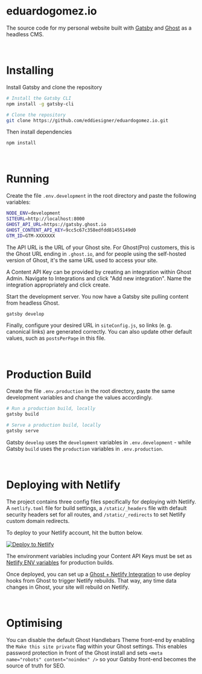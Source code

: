 # eduardogomez.io

The source code for my personal website built with [Gatsby](https://www.gatsbyjs.com/) and [Ghost](https://ghost.org/) as a headless CMS.

&nbsp;

# Installing

Install Gatsby and clone the repository

```bash
# Install the Gatsby CLI
npm install -g gatsby-cli
```

```bash
# Clone the repository
git clone https://github.com/eddiesigner/eduardogomez.io.git
```

Then install dependencies

```bash
npm install
```

&nbsp;

# Running

Create the file `.env.development` in the root directory and paste the following variables:

```bash
NODE_ENV=development
SITEURL=http://localhost:8000
GHOST_API_URL=https://gatsby.ghost.io
GHOST_CONTENT_API_KEY=9cc5c67c358edfdd81455149d0
GTM_ID=GTM-XXXXXXX
```

The API URL is the URL of your Ghost site. For Ghost(Pro) customers, this is the Ghost URL ending in `.ghost.io`, and for people using the self-hosted version of Ghost, it's the same URL used to access your site.

A Content API Key can be provided by creating an integration within Ghost Admin. Navigate to Integrations and click "Add new integration". Name the integration appropriately and click create.

Start the development server. You now have a Gatsby site pulling content from headless Ghost.

```bash
gatsby develop
```

Finally, configure your desired URL in `siteConfig.js`, so links (e. g. canonical links) are generated correctly. You can also update other default values, such as `postsPerPage` in this file.

&nbsp;

# Production Build

Create the file `.env.production` in the root directory, paste the same development variables and change the values accordingly.

```bash
# Run a production build, locally
gatsby build

# Serve a production build, locally
gatsby serve
```

Gatsby `develop` uses the `development` variables in `.env.development` - while Gatsby `build` uses the `production` variables in `.env.production`.

&nbsp;

# Deploying with Netlify

The project contains three config files specifically for deploying with Netlify. A `netlify.toml` file for build settings, a `/static/_headers` file with default security headers set for all routes, and `/static/_redirects` to set Netlify custom domain redirects.

To deploy to your Netlify account, hit the button below.

[![Deploy to Netlify](https://www.netlify.com/img/deploy/button.svg)](https://app.netlify.com/start/deploy?repository=https://github.com/boruto99/gama)

The environment variables including your Content API Keys must be set as [Netlify ENV variables](https://docs.netlify.com/configure-builds/environment-variables/) for production builds.

Once deployed, you can set up a [Ghost + Netlify Integration](https://ghost.org/integrations/netlify/) to use deploy hooks from Ghost to trigger Netlify rebuilds. That way, any time data changes in Ghost, your site will rebuild on Netlify.

&nbsp;

# Optimising

You can disable the default Ghost Handlebars Theme front-end by enabling the `Make this site private` flag within your Ghost settings. This enables password protection in front of the Ghost install and sets `<meta name="robots" content="noindex" />` so your Gatsby front-end becomes the source of truth for SEO.

&nbsp;
